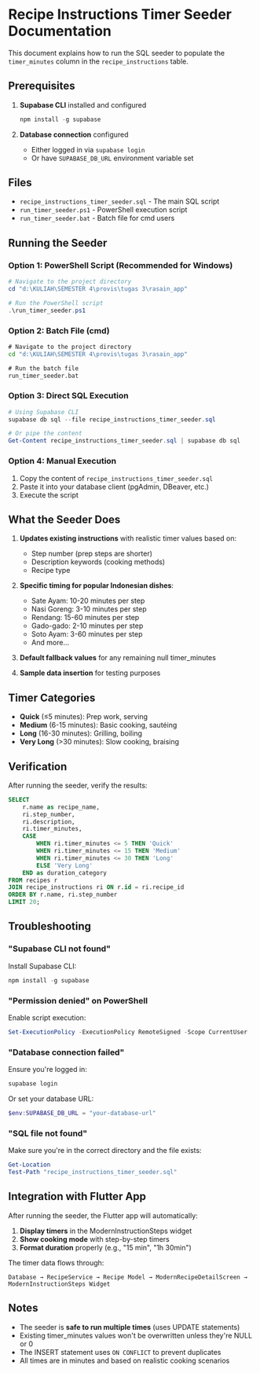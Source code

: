 # Recipe Instructions Timer Seeder Documentation

This document explains how to run the SQL seeder to populate the `timer_minutes` column in the `recipe_instructions` table.

## Prerequisites

1. **Supabase CLI** installed and configured
   ```powershell
   npm install -g supabase
   ```

2. **Database connection** configured
   - Either logged in via `supabase login`
   - Or have `SUPABASE_DB_URL` environment variable set

## Files

- `recipe_instructions_timer_seeder.sql` - The main SQL script
- `run_timer_seeder.ps1` - PowerShell execution script
- `run_timer_seeder.bat` - Batch file for cmd users

## Running the Seeder

### Option 1: PowerShell Script (Recommended for Windows)

```powershell
# Navigate to the project directory
cd "d:\KULIAH\SEMESTER 4\provis\tugas 3\rasain_app"

# Run the PowerShell script
.\run_timer_seeder.ps1
```

### Option 2: Batch File (cmd)

```cmd
# Navigate to the project directory
cd "d:\KULIAH\SEMESTER 4\provis\tugas 3\rasain_app"

# Run the batch file
run_timer_seeder.bat
```

### Option 3: Direct SQL Execution

```powershell
# Using Supabase CLI
supabase db sql --file recipe_instructions_timer_seeder.sql

# Or pipe the content
Get-Content recipe_instructions_timer_seeder.sql | supabase db sql
```

### Option 4: Manual Execution

1. Copy the content of `recipe_instructions_timer_seeder.sql`
2. Paste it into your database client (pgAdmin, DBeaver, etc.)
3. Execute the script

## What the Seeder Does

1. **Updates existing instructions** with realistic timer values based on:
   - Step number (prep steps are shorter)
   - Description keywords (cooking methods)
   - Recipe type

2. **Specific timing for popular Indonesian dishes**:
   - Sate Ayam: 10-20 minutes per step
   - Nasi Goreng: 3-10 minutes per step  
   - Rendang: 15-60 minutes per step
   - Gado-gado: 2-10 minutes per step
   - Soto Ayam: 3-60 minutes per step
   - And more...

3. **Default fallback values** for any remaining null timer_minutes

4. **Sample data insertion** for testing purposes

## Timer Categories

- **Quick** (≤5 minutes): Prep work, serving
- **Medium** (6-15 minutes): Basic cooking, sautéing
- **Long** (16-30 minutes): Grilling, boiling
- **Very Long** (>30 minutes): Slow cooking, braising

## Verification

After running the seeder, verify the results:

```sql
SELECT 
    r.name as recipe_name,
    ri.step_number,
    ri.description,
    ri.timer_minutes,
    CASE 
        WHEN ri.timer_minutes <= 5 THEN 'Quick'
        WHEN ri.timer_minutes <= 15 THEN 'Medium' 
        WHEN ri.timer_minutes <= 30 THEN 'Long'
        ELSE 'Very Long'
    END as duration_category
FROM recipes r
JOIN recipe_instructions ri ON r.id = ri.recipe_id
ORDER BY r.name, ri.step_number
LIMIT 20;
```

## Troubleshooting

### "Supabase CLI not found"
Install Supabase CLI:
```powershell
npm install -g supabase
```

### "Permission denied" on PowerShell
Enable script execution:
```powershell
Set-ExecutionPolicy -ExecutionPolicy RemoteSigned -Scope CurrentUser
```

### "Database connection failed"
Ensure you're logged in:
```powershell
supabase login
```

Or set your database URL:
```powershell
$env:SUPABASE_DB_URL = "your-database-url"
```

### "SQL file not found"
Make sure you're in the correct directory and the file exists:
```powershell
Get-Location
Test-Path "recipe_instructions_timer_seeder.sql"
```

## Integration with Flutter App

After running the seeder, the Flutter app will automatically:

1. **Display timers** in the ModernInstructionSteps widget
2. **Show cooking mode** with step-by-step timers
3. **Format duration** properly (e.g., "15 min", "1h 30min")

The timer data flows through:
```
Database → RecipeService → Recipe Model → ModernRecipeDetailScreen → ModernInstructionSteps Widget
```

## Notes

- The seeder is **safe to run multiple times** (uses UPDATE statements)
- Existing timer_minutes values won't be overwritten unless they're NULL or 0
- The INSERT statement uses `ON CONFLICT` to prevent duplicates
- All times are in minutes and based on realistic cooking scenarios
